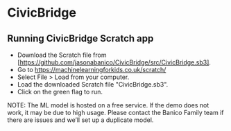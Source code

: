 # CivicBridge

## Running CivicBridge Scratch app

- Download the Scratch file from [https://github.com/jasonabanico/CivicBridge/src/CivicBridge.sb3].
- Go to https://machinelearningforkids.co.uk/scratch/
- Select File > Load from your computer.
- Load the downloaded Scratch file "CivicBridge.sb3".
- Click on the green flag to run.

NOTE: The ML model is hosted on a free service. If the demo does not work, it may be due to high usage. 
Please contact the Banico Family team if there are issues and we’ll set up a duplicate model.
